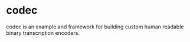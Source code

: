 # codec

codec is an example and framework for building custom human readable binary 
transcription encoders.
